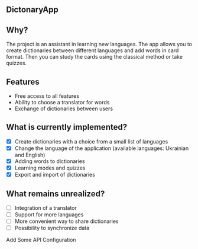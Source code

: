 ## DictonaryApp

## Why?

The project is an assistant in learning new languages.
The app allows you to create dictionaries between different languages and add words in card format.
Then you can study the cards using the classical method or take quizzes.

## Features

- Free access to all features
- Ability to choose a translator for words
- Exchange of dictionaries between users

## What is currently implemented?

- [x] Create dictionaries with a choice from a small list of languages
- [x] Change the language of the application (available languages: Ukrainian and English)
- [x] Adding words to dictionaries
- [x] Learning modes and quizzes
- [x] Export and import of dictionaries

## What remains unrealized?

- [ ] Integration of a translator
- [ ] Support for more languages
- [ ] More convenient way to share dictionaries
- [ ] Possibility to synchronize data

Add Some API Configuration
